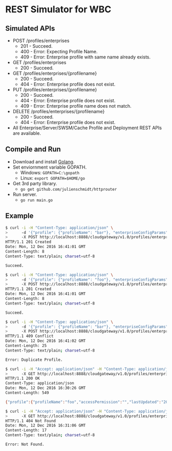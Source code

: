 # REST Simulator for WBC

## Simulated APIs

- POST /profiles/enterprises
  - 201 - Succeed.
  - 400 - Error: Expecting Profile Name.
  - 409 - Error: Enterprise profile with same name already exists.
- GET /profiles/enterprises
  - 200 - Succeed.
- GET /profiles/enterprises/{profilename}
  - 200 - Succeed.
  - 404 - Error: Enterprise profile does not exist.
- PUT /profiles/enterprises/{profilename}
  - 200 - Succeed.
  - 404 - Error: Enterprise profile does not exist.
  - 409 - Error: Enterprise profile name does not match.
- DELETE /profiles/enterprises/{profilename}
  - 200 - Succeed.
  - 404 - Error: Enterprise profile does not exist.
- All Enterprise/Server/SWSM/Cache Profile and Deployment REST APIs are available.

## Compile and Run

- Download and install [Golang](https://golang.org/dl/).
- Set enviornment variable GOPATH.
  - Windows: `GOPATH=C:\gopath`
  - Linux: `export GOPATH=$HOME/go`
- Get 3rd party library.
  - `go get github.com/julienschmidt/httprouter`
- Run server.
  - `go run main.go`

## Example

```sh
$ curl -i -H "Content-Type: application/json" \
>      -d '{"profile": {"profileName": "bar"}, "enterpriseConfigParams": {"dbUsername": "barbar"}}' \
>      -X POST http://localhost:8888/cloudgateway/v1.0/profiles/enterprises
HTTP/1.1 201 Created
Date: Mon, 12 Dec 2016 16:41:01 GMT
Content-Length: 8
Content-Type: text/plain; charset=utf-8

Succeed.

$ curl -i -H "Content-Type: application/json" \
>      -d '{"profile": {"profileName": "foo"}, "enterpriseConfigParams": {"dbUsername": "foofoo"}}' \
>      -X POST http://localhost:8888/cloudgateway/v1.0/profiles/enterprises
HTTP/1.1 201 Created
Date: Mon, 12 Dec 2016 16:41:01 GMT
Content-Length: 8
Content-Type: text/plain; charset=utf-8

Succeed.

$ curl -i -H "Content-Type: application/json" \
>      -d '{"profile": {"profileName": "bar"}, "enterpriseConfigParams": {"dbUsername": "barbar"}}' \
>      -X POST http://localhost:8888/cloudgateway/v1.0/profiles/enterprises
HTTP/1.1 409 Conflict
Date: Mon, 12 Dec 2016 16:41:02 GMT
Content-Length: 25
Content-Type: text/plain; charset=utf-8

Error: Duplicate Profile.

$ curl -i -H "Accept: application/json" -H "Content-Type: application/json" \
>      -X GET http://localhost:8888/cloudgateway/v1.0/profiles/enterprises/foo
HTTP/1.1 200 OK
Content-Type: application/json
Date: Mon, 12 Dec 2016 16:30:26 GMT
Content-Length: 549

{"profile":{"profileName":"foo","accessPermission":"","lastUpdated":"2016/12/13 00:30:25"},"enterpriseConfigParams":{"databasePlatform":"","connectString":"","tableOwner":"","dbUsername":"foofoo","dbUserpasswd":"","odbcDataSource":"","sqlDatabase":"","sqlServer":"","db2DatabaseAlias":"","db2CurrentSQLID":"","encrypt":"","siebelEncryption":"","keyFileName":"","keyFilePassword":"","peerAuth":"","peerCertValidation":"","caCertFileName":"","certFileNameServer":"","requestServer":"","secAdptMode":"","serverFileSystem":"","cloudRegistryAddress":""}}

$ curl -i -H "Accept: application/json" -H "Content-Type: application/json" \
>      -X GET http://localhost:8888/cloudgateway/v1.0/profiles/enterprises/foobar
HTTP/1.1 404 Not Found
Date: Mon, 12 Dec 2016 16:31:06 GMT
Content-Length: 17
Content-Type: text/plain; charset=utf-8

Error: Not Found.
```